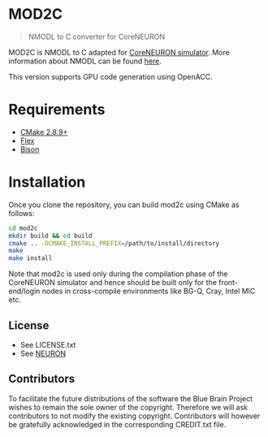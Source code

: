 # MOD2C
> NMODL to C converter for CoreNEURON

MOD2C is NMODL to C adapted for [CoreNEURON simulator](https://github.com/BlueBrain/CoreNEURON).
More information about NMODL can be found [here](https://www.neuron.yale.edu/neuron/static/docs/refman/nocmodl.html).

This version supports GPU code generation using OpenACC.

# Requirements
* [CMake 2.8.9+](https://cmake.org/)
* [Flex](http://flex.sourceforge.net)
* [Bison](https://www.gnu.org/software/bison/)

# Installation

Once you clone the repository, you can build mod2c using CMake as follows:

```bash
cd mod2c
mkdir build && cd build
cmake .. -DCMAKE_INSTALL_PREFIX=/path/to/install/directory
make
make install
```

Note that mod2c is used only during the compilation phase of the CoreNEURON simulator
and hence should be built only for the front-end/login nodes in cross-compile environments
like BG-Q, Cray, Intel MIC etc.

## License
* See LICENSE.txt
* See [NEURON](https://www.neuron.yale.edu/neuron/)

## Contributors
To facilitate the future distributions of the software the Blue Brain Project wishes to remain the sole
owner of the copyright. Therefore we will ask contributors to not modify the existing copyright.
Contributors will however be gratefully acknowledged in the corresponding CREDIT.txt file.

